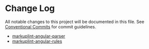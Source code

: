 # Change Log

All notable changes to this project will be documented in this file.
See [Conventional Commits](https://conventionalcommits.org) for commit guidelines.

- [markuplint-angular-parser](./packages/angular-parser/CHANGELOG.md)
- [markuplint-angular-rules](./packages/angular-rules/CHANGELOG.md)
